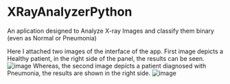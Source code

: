 # XRayAnalyzerPython
An aplication designed to Analyze X-ray Images and classify them binary (even as Normal or Pneumonia)

Here I attached two images of the interface of the app.
First image depicts a Healthy patient, in the right side of the panel, the results can be seen.
![image](https://github.com/user-attachments/assets/84299d26-87e2-4510-bec5-51ae5e055d31)
Whereas, the second image depicts a patient diagnosed with Pneumonia, the results are shown in the right side.
![image](https://github.com/user-attachments/assets/32bb06d2-e4bb-42fb-a351-6ae8ea78e293)


